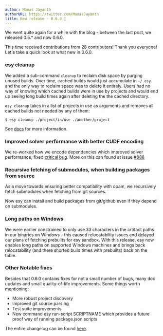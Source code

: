 ```yaml
---
author: Manas Jayanth
authorURL: https://twitter.com/ManasJayanth
title: New release - 0.6.0 🎉
---
```


We went quite again for a while with the blog - between the last post, we released 0.5.* and now 0.6.0.

This time received contributions from 28 contributors! Thank you
everyone! Let's take a quick look at what new in 0.6.0.

<!--truncate-->

### esy cleanup

We added a sub-command `cleanup` to reclaim disk space by purging
unused builds. Over time, cached builds would just accumulate in
`~/.esy` and the only way to reclaim space was to delete it
entirely. Users had no way of knowing which cached builds were in use
by projects and would end up seeing long build times again after deleting the the cached directory.

`esy cleanup` takes in a list of projects in use as arguments and
removes all cached builds not needed by any of them:

    $ esy cleanup ./project/in/use ./another/project

See [docs][esy-cleanup-reference] for more information.

### Improved solver performance with better CUDF encoding

We re-worked how we encode dependencies which improved solver
performance, fixed [critical bug](https://github.com/esy/esy/issues/883). More on this can found at issue [#888](https://github.com/esy/esy/issues/888)

### Recursive fetching of submodules, when building packages from source

As a move towards ensuring better compatibility with opam, we
recursively fetch submodules when fetching from git sources.

Now esy can install and build packages from git/github even if they depend on
submodules.

### Long paths on Windows

We were earlier constrained to only use 33 characters in the
artifact paths in our binaries on Windows - this caused
relocatability issues and delayed our plans of fetching prebuilts
for esy sandbox. With this release, esy now enables long paths on
supported Windows machines and brings back relocatability (and
there shorted build times with prebuilts) back on the table.

### Other Notable fixes

Besides that 0.6.0 contains fixes for not a small number of bugs, many doc
updates and small quality-of-life improvements. Some things worth mentioning:

  - More robust project discovery
  - Improved git source parsing
  - Test suite improvements
  - New command esy run-script SCRIPTNAME which provides a future proof way of
    running package.json scripts

The entire changelog can be found [here][CHANGELOG].

[esy-cleanup-reference]: https://esy.sh/docs/en/commands.html#esy-cleanup
[CHANGELOG]: https://github.com/esy/esy/blob/master/CHANGELOG.md#060--latest
